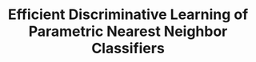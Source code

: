 ---
title: "Efficient Discriminative Learning of Parametric Nearest Neighbor Classifiers"
year: 2012
pdf_url: "http://www.robots.ox.ac.uk/~phst/Papers/2012/CVPR12/cvprzhangTorr.pdf"
category: "vision"
author_list: "Ziming Zhang, Paul Sturgess, Sunando Sengupta, Nigel Crook, Philip H.S. Torr"
grant: "NULL"
pub_in: " In the Proceedings IEEE Conference of Computer Vision and Pattern Recognition (CVPR)"
---